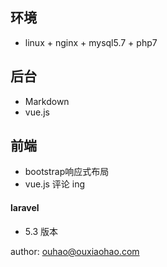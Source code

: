 ## 环境



- linux + nginx + mysql5.7 + php7

## 后台
- Markdown
- vue.js

## 前端
- bootstrap响应式布局
- vue.js 评论 ing

#### laravel
- 5.3 版本

author: ouhao@ouxiaohao.com
